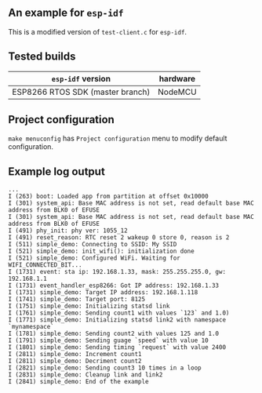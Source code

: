 ## An example for `esp-idf`

This is a modified version of `test-client.c` for `esp-idf`.

## Tested builds

| `esp-idf` version | hardware |
|-------------------|----------|
| ESP8266 RTOS SDK (master branch) | NodeMCU |

## Project configuration

`make menuconfig` has `Project configuration` menu to modify default
configuration.

## Example log output

```
...
I (263) boot: Loaded app from partition at offset 0x10000
I (301) system_api: Base MAC address is not set, read default base MAC address from BLK0 of EFUSE
I (301) system_api: Base MAC address is not set, read default base MAC address from BLK0 of EFUSE
I (491) phy_init: phy ver: 1055_12
I (491) reset_reason: RTC reset 2 wakeup 0 store 0, reason is 2
I (511) simple_demo: Connecting to SSID: My SSID
I (521) simple_demo: init_wifi(): initialization done
I (521) simple_demo: Configured WiFi. Waiting for WIFI_CONNECTED_BIT...
I (1731) event: sta ip: 192.168.1.33, mask: 255.255.255.0, gw: 192.168.1.1
I (1731) event_handler_esp8266: Got IP address: 192.168.1.33
I (1731) simple_demo: Target IP address: 192.168.1.118
I (1741) simple_demo: Target port: 8125
I (1751) simple_demo: Initializing statsd link
I (1761) simple_demo: Sending count1 with values `123` and 1.0)
I (1771) simple_demo: Initializing statsd link2 with namespace `mynamespace`
I (1781) simple_demo: Sending count2 with values 125 and 1.0
I (1791) simple_demo: Sending guage `speed` with value 10
I (1801) simple_demo: Sending timing `request` with value 2400
I (2811) simple_demo: Increment count1
I (2811) simple_demo: Decriment count2
I (2821) simple_demo: Sending count3 10 times in a loop
I (2831) simple_demo: Cleanup link and link2
I (2841) simple_demo: End of the example
```
